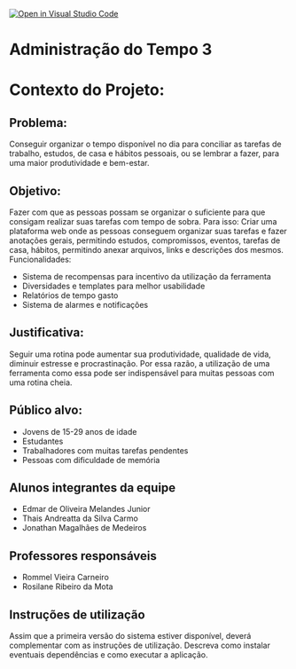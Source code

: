[![Open in Visual Studio Code](https://classroom.github.com/assets/open-in-vscode-f059dc9a6f8d3a56e377f745f24479a46679e63a5d9fe6f495e02850cd0d8118.svg)](https://classroom.github.com/online_ide?assignment_repo_id=452385&assignment_repo_type=GroupAssignmentRepo)
# Administração do Tempo 3 
# Contexto do Projeto:

## Problema:
Conseguir organizar o tempo disponível no dia para conciliar as tarefas de trabalho, estudos, de casa e hábitos pessoais, ou se lembrar a fazer, para uma maior produtividade e bem-estar. 

## Objetivo:
Fazer com que as pessoas possam se organizar o suficiente para que consigam realizar suas tarefas com tempo de sobra.
Para isso:
Criar uma plataforma web onde as pessoas conseguem organizar suas tarefas e fazer anotações gerais, permitindo estudos, compromissos, eventos, tarefas de casa, hábitos, permitindo anexar arquivos, links e descrições dos mesmos.
Funcionalidades:
 - Sistema de recompensas para incentivo da utilização da ferramenta
 - Diversidades e templates para melhor usabilidade
 - Relatórios de tempo gasto
 - Sistema de alarmes e notificações

## Justificativa:
Seguir uma rotina pode aumentar sua produtividade, qualidade de vida, diminuir estresse e procrastinação. Por essa razão, a utilização de uma ferramenta como essa pode ser indispensável para muitas pessoas com uma rotina cheia.

## Público alvo:
- Jovens de 15-29 anos de idade
- Estudantes
- Trabalhadores com muitas tarefas pendentes
- Pessoas com dificuldade de memória

## Alunos integrantes da equipe

* Edmar de Oliveira Melandes Junior
* Thais Andreatta da Silva Carmo 
* Jonathan Magalhães de Medeiros

## Professores responsáveis

* Rommel Vieira Carneiro 
* Rosilane Ribeiro da Mota

## Instruções de utilização

Assim que a primeira versão do sistema estiver disponível, deverá complementar com as instruções de utilização. Descreva como instalar eventuais dependências e como executar a aplicação.
